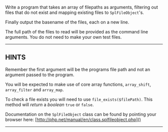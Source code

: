 Write a program that takes an array of filepaths as arguments, filtering out files that do not exist and mapping existing files to `SplFileObject`'s.

Finally output the basename of the files, each on a new line.

The full path of the files to read will be provided as the command line arguments. You do not need to make your own test files. 

----------------------------------------------------------------------
## HINTS

Remember the first argument will be the programs file path and not an argument passed to the program.

You will be expected to make use of core array functions, `array_shift`, `array_filter` and `array_map`. 

To check a file exists you will need to use `file_exists($filePath)`. This method will *return* a *boolean* `true` or `false`.

Documentation on the `SplFileObject` class can be found by pointing your browser here:
  [http://php.net/manual/en/class.splfileobject.php]()

----------------------------------------------------------------------
